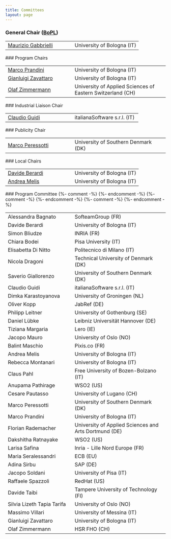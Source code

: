 ```yaml
---
title: Committees
layout: page
---
```


<div class="container"></div>

<!-- Order names alphabetically by surname -->

<style> td{min-width:12em} td+td{padding-left:10px;}</style>

### General Chair (<a href="https://bopl.cs.unibo.it" target="_blank" title="BOlogna Federated Conference on Programming Languages">BoPL</a>)
<table>
  <tbody>
    <tr><td><a href="http://www.cs.unibo.it/~gabbri/">Maurizio Gabbrielli</a></td><td>University of Bologna (IT)</td></tr>
  </tbody>
</table>
### Program Chairs
<table>
  <tbody>
    <tr><td><a href="https://www.unibo.it/sitoweb/marco.prandini/en">Marco Prandini</a></td><td>University of Bologna (IT)</td></tr>
    <tr><td><a href="https://www.unibo.it/sitoweb/gianluigi.zavattaro/en">Gianluigi Zavattaro</a></td><td>University of Bologna (IT)</td></tr>
    <tr><td><a href="https://ifs.hsr.ch/Olaf-Zimmermann.11623.0.html">Olaf Zimmermann</a></td><td>University of Applied Sciences of Eastern Switzerland (CH)</td></tr>
  </tbody>
</table>
###	Industrial Liaison Chair
<table>
  <tbody>
    <tr><td><a href="http://claudioguidi.blogspot.com/">Claudio Guidi</a></td><td>italianaSoftware s.r.l. (IT)</td></tr>
  </tbody>
</table>
### Publicity Chair
<table>
  <tbody>
    <tr><td><a href="https://marcoperessotti.com">Marco Peressotti</a></td><td>University of Southern Denmark (DK)</td></tr>
  </tbody>
</table>
### Local Chairs
<table>
  <tbody>
    <tr><td><a href="http://cs.unibo.it/~davide.berardi6/">Davide Berardi</a></td><td>University of Bologna (IT)</td></tr>
    <tr><td><a href="https://www.unibo.it/sitoweb/a.melis">Andrea Melis</a></td><td>University of Bologna (IT)</td></tr>
  </tbody>
</table>
### Program Committee

<table>
  <tbody>
    <tr><td>Alessandra Bagnato</td><td>SofteamGroup (FR)</td></tr>
    <tr><td>Davide Berardi</td><td>University of Bologna (IT)</td></tr>
    <tr><td>Simon Bliudze</td><td>INRIA (FR)</td></tr>
    <tr><td>Chiara Bodei</td><td>Pisa University (IT)</td></tr>
    <tr><td>Elisabetta Di Nitto</td><td>Politecnico di Milano (IT)</td></tr>
    <tr><td>Nicola Dragoni</td><td>Technical University of Denmark (DK)</td></tr>
    <tr><td>Saverio Giallorenzo</td><td>University of Southern Denmark (DK)</td></tr>
    {%- comment -%}
    <tr><td>Claudio Guidi</td><td>italianaSoftware s.r.l. (IT)</td></tr>
    {%- endcomment -%}
    <tr><td>Dimka Karastoyanova</td><td>University of Groningen (NL)</td></tr>
    <tr><td>Oliver Kopp</td><td>JabRef (DE)</td></tr>
    <tr><td>Philipp Leitner</td><td>University of Gothenburg (SE)</td></tr>
    <tr><td>Daniel Lübke</td><td>Leibniz Universität Hannover (DE)</td></tr>
    <tr><td>Tiziana Margaria</td><td>Lero (IE)</td></tr>
    <tr><td>Jacopo Mauro</td><td>University of Oslo (NO)</td></tr>
    <tr><td>Balint Maschio</td><td>Pixis.co (FR)</td></tr>
    <tr><td>Andrea Melis</td><td>University of Bologna (IT)</td></tr>
    <tr><td>Rebecca Montanari</td><td>University of Bologna (IT)</td></tr>
    <tr><td>Claus Pahl</td><td>Free University of Bozen-Bolzano (IT)</td></tr>
    <tr><td>Anupama Pathirage</td><td>WSO2 (US)</td></tr>
    <tr><td>Cesare Pautasso</td><td>University of Lugano (CH)</td></tr>
    <tr><td>Marco Peressotti</td><td>University of Southern Denmark (DK)</td></tr>
    {%- comment -%}
    <tr><td>Marco Prandini</td><td>University of Bologna (IT)</td></tr>
    {%- endcomment -%}
    <tr><td>Florian Rademacher</td><td>University of Applied Sciences and Arts Dortmund (DE)</td></tr>
    <tr><td>Dakshitha Ratnayake</td><td>WSO2 (US)</td></tr>
    <tr><td>Larisa Safina</td><td>Inria - Lille Nord Europe (FR)</td></tr>
    <tr><td>Maria Seralessandri </td><td>ECB (EU)</td></tr>
    <tr><td>Adina Sirbu</td><td>SAP (DE)</td></tr>
    <tr><td>Jacopo Soldani</td><td>University of Pisa (IT)</td></tr>
    <tr><td>Raffaele Spazzoli</td><td>RedHat (US)</td></tr>
    <tr><td>Davide Taibi</td><td>Tampere University of Technology (FI)</td></tr>
    <tr><td>Silvia Lizeth Tapia Tarifa</td><td>University of Oslo (NO)</td></tr>
    <tr><td>Massimo Villari</td><td>University of Messina (IT)</td></tr>
    {%- comment -%}
    <tr><td>Gianluigi Zavattaro</td><td>University of Bologna (IT)</td></tr>
    <tr><td>Olaf Zimmermann</td><td>HSR FHO (CH)</td></tr>
    {%- endcomment -%}
  </tbody>
</table>
